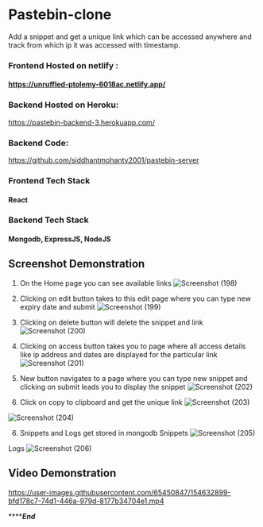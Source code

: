 # Pastebin-clone

Add a snippet and get a unique link which can be accessed anywhere and track from which ip it was accessed with timestamp.

### Frontend Hosted on  netlify :

#### https://unruffled-ptolemy-6018ac.netlify.app/

### Backend Hosted on Heroku:
https://pastebin-backend-3.herokuapp.com/

### Backend Code: 
https://github.com/siddhantmohanty2001/pastebin-server



### Frontend Tech Stack
#### React

### Backend Tech Stack
#### Mongodb, ExpressJS, NodeJS

## Screenshot Demonstration
1. On the Home page you can see available links
![Screenshot (198)](https://user-images.githubusercontent.com/65450847/154737720-42fd2cc2-a8da-478f-8af7-e8201d9b047f.png)

2. Clicking on edit button takes to this edit page where you can type new expiry date and submit
![Screenshot (199)](https://user-images.githubusercontent.com/65450847/154737882-0da2d308-d81b-4740-805b-1824ba86cacc.png)

3. Clicking on delete button will delete the snippet and link
![Screenshot (200)](https://user-images.githubusercontent.com/65450847/154738072-3466833f-8881-4964-a9b9-2e16c5af28dd.png)

4. Clicking on access button takes you to page where all access details like ip address and dates are displayed for the particular link
  ![Screenshot (201)](https://user-images.githubusercontent.com/65450847/154738622-916b5024-8d9a-45b5-8631-652c92c47c75.png)

5. New button navigates to a page where you can type new snippet and clicking on submit leads you to display the snippet
![Screenshot (202)](https://user-images.githubusercontent.com/65450847/154738970-cc1d1691-40d2-49cd-8d15-a94d74b9318d.png)

6. Click on copy to clipboard and get the unique link
![Screenshot (203)](https://user-images.githubusercontent.com/65450847/154739166-906c3b6f-c269-49a3-94f6-4a9de0226db4.png)

![Screenshot (204)](https://user-images.githubusercontent.com/65450847/154739849-f8d36375-33fb-4189-ae93-f29d34f58cbb.png)

6. Snippets and Logs get stored in mongodb
Snippets
![Screenshot (205)](https://user-images.githubusercontent.com/65450847/154739934-06e6d80a-896b-4790-8f24-e1be18b81b8b.png)

Logs
![Screenshot (206)](https://user-images.githubusercontent.com/65450847/154740120-d1a2c4ef-6f9e-4791-a935-1ed0ac40d8fa.png)


## Video Demonstration

https://user-images.githubusercontent.com/65450847/154632899-bfd178c7-74d1-446a-979d-8177b34704e1.mp4



*****************End*************



